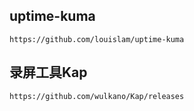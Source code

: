 ## uptime-kuma
~~~
https://github.com/louislam/uptime-kuma
~~~

## 录屏工具Kap
~~~
https://github.com/wulkano/Kap/releases
~~~
